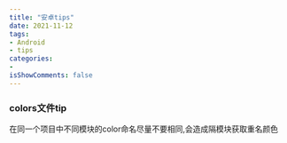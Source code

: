 ```yaml
---
title: "安卓tips"
date: 2021-11-12
tags:
- Android
- tips
categories:
- 
isShowComments: false
---
```


### colors文件tip

在同一个项目中不同模块的color命名尽量不要相同,会造成隔模块获取重名颜色